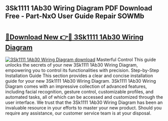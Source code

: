 ## 3Sk1111 1Ab30 Wiring Diagram PDF Download Free - Part-NxO User Guide Repair SOWMb

# <h2><a href="http://dfj80s3.blite.top/?on=3Sk1111+1Ab30+Wiring+Diagram">🔗Download New 👉🔴 3Sk1111 1Ab30 Wiring Diagram</a></h2>

[![3Sk1111 1Ab30 Wiring Diagram download](https://i.imgur.com/lujVjoI.png)](http://dfj80s3.blite.top/?on=3Sk1111+1Ab30+Wiring+Diagram)
Masterful Control This guide unlocks the secrets of your new 3Sk1111 1Ab30 Wiring Diagram, empowering you to control its functionalities with precision. Step-by-Step Installation Guide This section provides a clear and concise installation guide for your new 3Sk1111 1Ab30 Wiring Diagram. 3Sk1111 1Ab30 Wiring Diagram comes with an impressive collection of advanced features, including facial recognition, gesture control, customizable profiles, and automated tasks, all of which can be accessed and customized through the user interface. We trust that the 3Sk1111 1Ab30 Wiring Diagram has been an invaluable resource in your efforts to master your new product. Should you require any assistance, our customer service team is at your disposal.
